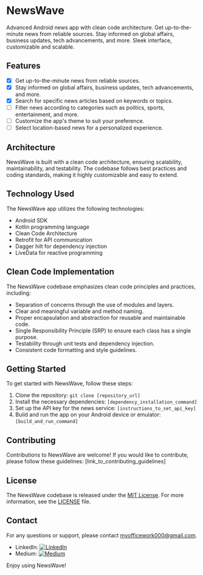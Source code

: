 # NewsWave
Advanced Android news app with clean code architecture.
Get up-to-the-minute news from reliable sources. 
Stay informed on global affairs, business updates, tech advancements, and more. Sleek interface, customizable and scalable.

## Features

- [x] Get up-to-the-minute news from reliable sources.
- [x] Stay informed on global affairs, business updates, tech advancements, and more.
- [x] Search for specific news articles based on keywords or topics.
- [ ] Filter news according to categories such as politics, sports, entertainment, and more.
- [ ] Customize the app's theme to suit your preference.
- [ ] Select location-based news for a personalized experience.

## Architecture

NewsWave is built with a clean code architecture, ensuring scalability, maintainability, and testability. The codebase follows best practices and coding standards, making it highly customizable and easy to extend.

## Technology Used

The NewsWave app utilizes the following technologies:

- Android SDK
- Kotlin programming language
- Clean Code Architecture
- Retrofit for API communication
- Dagger hilt for dependency injection
- LiveData for reactive programming

## Clean Code Implementation

The NewsWave codebase emphasizes clean code principles and practices, including:

- Separation of concerns through the use of modules and layers.
- Clear and meaningful variable and method naming.
- Proper encapsulation and abstraction for reusable and maintainable code.
- Single Responsibility Principle (SRP) to ensure each class has a single purpose.
- Testability through unit tests and dependency injection.
- Consistent code formatting and style guidelines.

## Getting Started

To get started with NewsWave, follow these steps:

1. Clone the repository: `git clone [repository_url]`
2. Install the necessary dependencies: `[dependency_installation_command]`
3. Set up the API key for the news service: `[instructions_to_set_api_key]`
4. Build and run the app on your Android device or emulator: `[build_and_run_command]`

## Contributing

Contributions to NewsWave are welcome! If you would like to contribute, please follow these guidelines: [link_to_contributing_guidelines]

## License

The NewsWave codebase is released under the [MIT License](https://opensource.org/licenses/MIT). For more information, see the [LICENSE](LICENSE) file.

## Contact

For any questions or support, please contact myofficework000@gmail.com.
- LinkedIn: [![LinkedIn](https://img.shields.io/badge/LinkedIn-Connect-blue?logo=linkedin)](https://www.linkedin.com/[https://www.linkedin.com/in/myofficework/])
- Medium: [![Medium](https://img.shields.io/badge/Medium-Follow-black?logo=medium)](https://medium.com/[https://medium.com/@myofficework000])


Enjoy using NewsWave!
